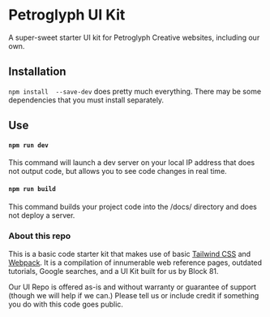 # Petroglyph UI Kit
A super-sweet starter UI kit for Petroglyph Creative websites, including our own.

## Installation
`npm install  --save-dev` does pretty much everything. There may be some dependencies that you must install separately.

## Use

#### `npm run dev`
This command will launch a dev server on your local IP address that does not output code, but allows you to see code changes in real time.

#### `npm run build`
This command builds your project code into the /docs/ directory and does not deploy a server.

### About this repo
This is a basic code starter kit that makes use of basic [Tailwind CSS](https://tailwindcss.com) and [Webpack](webpack.js.org). It is a compilation of innumerable web reference pages, outdated tutorials, Google searches, and a UI Kit built for us by Block 81.

Our UI Repo is offered as-is and without warranty or guarantee of support (though we will help if we can.) Please tell us or include credit if something you do with this code goes public.
